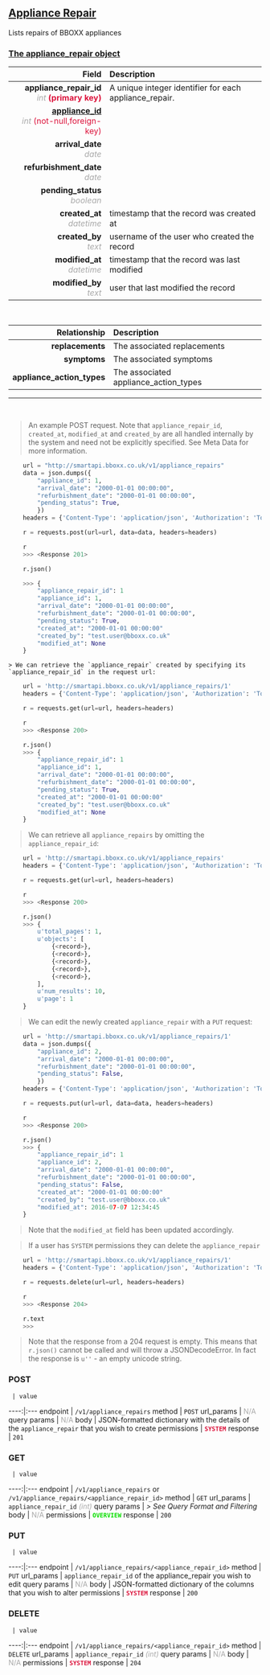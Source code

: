 ## <u>Appliance Repair</u>
Lists repairs of BBOXX appliances


### <u>The appliance_repair object</u>

Field | Description
------:|:------------
__appliance_repair_id__ <br><font color="DarkGray">_int_</font> <font color="Crimson">__(primary key)__</font> | A unique integer identifier for each appliance_repair.
__<a href="/#appliance">appliance_id</a>__ <br><font color="DarkGray">_int_</font> <font color="Crimson">(not-null,foreign-key)</font> | 
__arrival_date__ <br><font color="DarkGray">_date_</font> <font color="Crimson"></font> | 
__refurbishment_date__ <br><font color="DarkGray">_date_</font> <font color="Crimson"></font> | 
__pending_status__ <br><font color="DarkGray">_boolean_</font> <font color="Crimson"></font> | 
__created_at__  <br><font color="DarkGray">_datetime_</font> | timestamp that the record was created at
__created_by__  <br><font color="DarkGray">_text_</font>| username of the user who created the record
__modified_at__ <br><font color="DarkGray">_datetime_</font>| timestamp that the record was last modified
__modified_by__ <br><font color="DarkGray">_text_</font>| user that last modified the record

<br>

Relationship | Description
-------------:|:------------
__replacements__ | The associated replacements
__symptoms__ | The associated symptoms
__appliance_action_types__ | The associated appliance_action_types


<hr>
<br>

> An example POST request. Note that `appliance_repair_id`, `created_at`, `modified_at` and `created_by` are all handled internally by the system and need not be explicitly specified. See Meta Data for more information.

```python
    url = "http://smartapi.bboxx.co.uk/v1/appliance_repairs"
    data = json.dumps({
		"appliance_id": 1,
		"arrival_date": "2000-01-01 00:00:00",
		"refurbishment_date": "2000-01-01 00:00:00",
		"pending_status": True,
		})
    headers = {'Content-Type': 'application/json', 'Authorization': 'Token token=A_VALID_TOKEN'}

    r = requests.post(url=url, data=data, headers=headers)

    r
    >>> <Response 201>

    r.json()

    >>> {
		"appliance_repair_id": 1
		"appliance_id": 1,
		"arrival_date": "2000-01-01 00:00:00",
		"refurbishment_date": "2000-01-01 00:00:00",
		"pending_status": True,
		"created_at": "2000-01-01 00:00:00"
		"created_by": "test.user@bboxx.co.uk"
		"modified_at": None
	}
```

    > We can retrieve the `appliance_repair` created by specifying its `appliance_repair_id` in the request url:

```python
    url = 'http://smartapi.bboxx.co.uk/v1/appliance_repairs/1'
    headers = {'Content-Type': 'application/json', 'Authorization': 'Token token=A_VALID_TOKEN'}

    r = requests.get(url=url, headers=headers)

    r
    >>> <Response 200>

    r.json()
    >>> {
		"appliance_repair_id": 1
		"appliance_id": 1,
		"arrival_date": "2000-01-01 00:00:00",
		"refurbishment_date": "2000-01-01 00:00:00",
		"pending_status": True,
		"created_at": "2000-01-01 00:00:00"
		"created_by": "test.user@bboxx.co.uk"
		"modified_at": None
	}
```

> We can retrieve all `appliance_repairs` by omitting the `appliance_repair_id`:

```python
    url = 'http://smartapi.bboxx.co.uk/v1/appliance_repairs'
    headers = {'Content-Type': 'application/json', 'Authorization': 'Token token=A_VALID_TOKEN'}

    r = requests.get(url=url, headers=headers)

    r
    >>> <Response 200>

    r.json()
    >>> {
        u'total_pages': 1,
        u'objects': [
            {<record>},
            {<record>},
            {<record>},
            {<record>},
            {<record>},
        ],
        u'num_results': 10,
        u'page': 1
    }
```

> We can edit the newly created `appliance_repair` with a `PUT` request:

```python
    url = 'http://smartapi.bboxx.co.uk/v1/appliance_repairs/1'
    data = json.dumps({
		"appliance_id": 2,
		"arrival_date": "2000-01-01 00:00:00",
		"refurbishment_date": "2000-01-01 00:00:00",
		"pending_status": False,
		})
    headers = {'Content-Type': 'application/json', 'Authorization': 'Token token=A_VALID_TOKEN'}

    r = requests.put(url=url, data=data, headers=headers)

    r
    >>> <Response 200>

    r.json()
    >>> {
		"appliance_repair_id": 1
		"appliance_id": 2,
		"arrival_date": "2000-01-01 00:00:00",
		"refurbishment_date": "2000-01-01 00:00:00",
		"pending_status": False,
		"created_at": "2000-01-01 00:00:00"
		"created_by": "test.user@bboxx.co.uk"
		"modified_at": 2016-07-07 12:34:45
	}
```
> Note that the `modified_at` field has been updated accordingly.

> If a user has `SYSTEM` permissions they can delete the `appliance_repair`

```python
    url = 'http://smartapi.bboxx.co.uk/v1/appliance_repairs/1'
    headers = {'Content-Type': 'application/json', 'Authorization': 'Token token=A_VALID_TOKEN'}

    r = requests.delete(url=url, headers=headers)

    r
    >>> <Response 204>

    r.text
    >>>
```
> Note that the response from a 204 request is empty. This means that `r.json()` cannot be called and will throw a JSONDecodeError. In fact the response is `u''` - an empty unicode string.



### POST
     | value
 ----:|:---
endpoint | `/v1/appliance_repairs`
method | `POST`
url_params | <font color="DarkGray">N/A</font>
query params | <font color="DarkGray">N/A</font>
body | JSON-formatted dictionary with the details of the `appliance_repair` that you wish to create
permissions | <font color="Crimson">__`SYSTEM`__</font>
response | `201`

### GET
     | value
 ----:|:---
endpoint | `/v1/appliance_repairs` or `/v1/appliance_repairs/<appliance_repair_id>`
method | `GET`
url_params | `appliance_repair_id` <font color="DarkGray">_(int)_</font>
query params | *> See Query Format and Filtering*
body | <font color="DarkGray">N/A</font>
permissions | <font color="Jade">__`OVERVIEW`__</font>
response | `200`

### PUT
     | value
 ----:|:---
endpoint | `/v1/appliance_repairs/<appliance_repair_id>`
method | `PUT`
url_params | `appliance_repair_id` of the appliance_repair you wish to edit
query params | <font color="DarkGray">N/A</font>
body | JSON-formatted dictionary of the columns that you wish to alter
permissions | <font color="Crimson">__`SYSTEM`__</font>
response | `200`

### DELETE
     | value
 ----:|:---
endpoint | `/v1/appliance_repairs/<appliance_repair_id>`
method | `DELETE`
url_params | `appliance_repair_id` <font color="DarkGray">_(int)_</font>
query params | <font color="DarkGray">N/A</font>
body | <font color="DarkGray">N/A</font>
permissions | <font color="Crimson">__`SYSTEM`__</font>
response | `204`

    